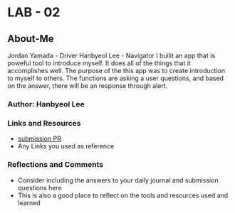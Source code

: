 
# LAB - 02

## About-Me
Jordan Yamada - Driver
Hanbyeol Lee - Navigator
I builit an app that is poweful tool to introduce myself. It does all of the things that it accomplishes well. The purpose of the this app was to create introduction to myself to others. The functions are asking a user questions, and based on the answer, there will be an response through alert.
### Author: Hanbyeol Lee

### Links and Resources
* [submission PR](http://xyz.com)
* Any Links you used as reference

### Reflections and Comments
* Consider including the answers to your daily journal and submission questions here
* This is also a good place to reflect on the tools and resources used and learned

